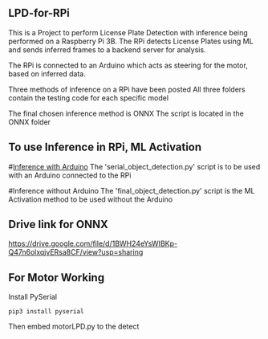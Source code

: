 ## LPD-for-RPi

This is a Project to perform License Plate Detection with inference being performed on a Raspberry Pi 3B.
The RPi detects License Plates using ML and sends inferred frames to a backend server for analysis.

The RPi is connected to an Arduino which acts as steering for the motor, based on inferred data.

Three methods of inference on a RPi have been posted
All three folders contain the testing code for each specific model

The final chosen inference method is ONNX
The script is located in the ONNX folder

## To use Inference in RPi, ML Activation
#<ins>Inference with Arduino</ins>
The 'serial_object_detection.py' script is to be used with an Arduino connected to the RPi

#Inference without Arduino
The 'final_object_detection.py' script is the ML Activation method to be used without the Arduino



## Drive link for ONNX 
https://drive.google.com/file/d/1BWH24eYsWIBKp-Q47n6olxqjvERsa8CF/view?usp=sharing

## For Motor Working
Install PySerial
````
pip3 install pyserial
````

Then embed motorLPD.py to the detect
